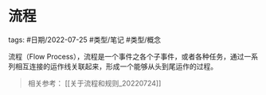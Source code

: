 # 流程


tags: #日期/2022-07-25 #类型/笔记 #类型/概念 

流程（Flow Process），流程是一个事件之各个子事件，或者各种任务，通过一系列相互连接的运作线关联起来，形成一个能够从头到尾运作的过程。



> 相关参考：
> [[关于流程和规则_20220724]]
